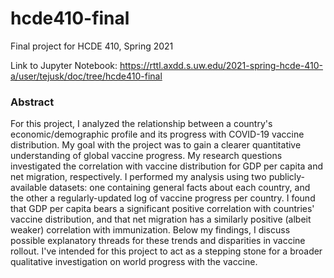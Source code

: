 # hcde410-final
Final project for HCDE 410, Spring 2021

Link to Jupyter Notebook: https://rttl.axdd.s.uw.edu/2021-spring-hcde-410-a/user/tejusk/doc/tree/hcde410-final

### Abstract

For this project, I analyzed the relationship between a country's economic/demographic profile and its progress with COVID-19 vaccine distribution. My goal with the project was to gain a clearer quantitative understanding of global vaccine progress. My research questions investigated the correlation with vaccine distribution for GDP per capita and net migration, respectively. I performed my analysis using two publicly-available datasets: one containing general facts about each country, and the other a regularly-updated log of vaccine progress per country. I found that GDP per capita bears a significant positive correlation with countries' vaccine distribution, and that net migration has a similarly positive (albeit weaker) correlation with immunization. Below my findings, I discuss possible explanatory threads for these trends and disparities in vaccine rollout. I've intended for this project to act as a stepping stone for a broader qualitative investigation on world progress with the vaccine.
